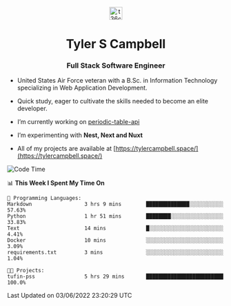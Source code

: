 <p align="center">
<a href="https://www.linkedin.com/in/t36campbell" target="blank"><img align="center" src="https://ik.imagekit.io/t36campbell/Portfolio/linkedin.png.original_m8bbGgPh6.png" alt="t36campbell" height="30" width="30" /></a>
</p>
<h1 align="center">Tyler S Campbell</h1>
<h3 align="center">Full Stack Software Engineer</h3>

* United States Air Force veteran with a B.Sc. in Information Technology specializing in Web Application Development. 

* Quick study, eager to cultivate the skills needed to become an elite developer.

* I’m currently working on [periodic-table-api](https://github.com/t36campbell/periodic-table-api)

* I’m experimenting with **Nest, Next and Nuxt**

* All of my projects are available at [https://tylercampbell.space/](https://tylercampbell.space/)

<!--START_SECTION:waka-->
![Code Time](http://img.shields.io/badge/Code%20Time-1%2C644%20hrs%2059%20mins-blue)

📊 **This Week I Spent My Time On** 

```text
💬 Programming Languages: 
Markdown                 3 hrs 9 mins        ██████████████░░░░░░░░░░░   57.63% 
Python                   1 hr 51 mins        ████████░░░░░░░░░░░░░░░░░   33.83% 
Text                     14 mins             █░░░░░░░░░░░░░░░░░░░░░░░░   4.41% 
Docker                   10 mins             ░░░░░░░░░░░░░░░░░░░░░░░░░   3.09% 
requirements.txt         3 mins              ░░░░░░░░░░░░░░░░░░░░░░░░░   1.04%

🐱‍💻 Projects: 
tufin-pss                5 hrs 29 mins       █████████████████████████   100.0%

```


 Last Updated on 03/06/2022 23:20:29 UTC
<!--END_SECTION:waka-->
